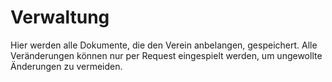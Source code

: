 # Verwaltung
Hier werden alle Dokumente, die den Verein anbelangen, gespeichert.
Alle Veränderungen können nur per Request eingespielt werden, um
ungewollte Änderungen zu vermeiden.


